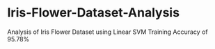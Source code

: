 # Iris-Flower-Dataset-Analysis

Analysis of Iris Flower Dataset using Linear SVM
Training Accuracy of 95.78%
